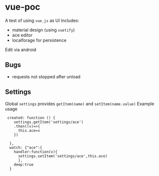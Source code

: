 # vue-poc

A test of using `vue.js` as UI
Includes:
* material design (using `vuetify`)
* ace editor
* localforage for persistence

Edit via android 
## Bugs
* requests not stopped after unload 

## Settings
Global `settings` provides `getItem(name)` and `setItem(name.value)`
Example usage
```
 created: function () {
    settings.getItem('settings/ace')
    .then((v)=>{
      this.ace=v
    })

  },
  watch: {"ace":{
    handler:function(v){
      settings.setItem('settings/ace',this.ace)
      },
    deep:true
  } 

```
##